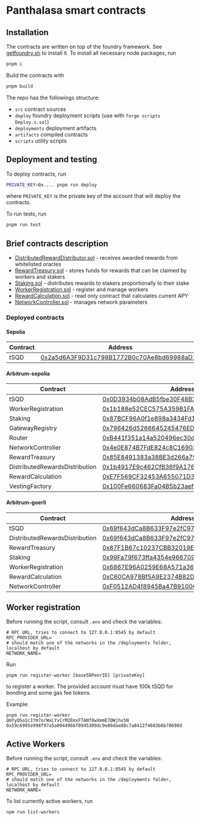 # Panthalasa smart contracts

## Installation

The contracts are written on top of the foundry framework. See [getfoundry.sh](https://getfoundry.sh/) to install it.
To install all necessary node packages, run 
```bash
pnpm i
```
Build the contracts with
```bash
pnpm build
```

The repo has the followings structure:

- `src` contract sources
- `deploy` foundry deployment scripts (use with `forge scripts Deploy.s.sol`)
- `deployments` deployment artifacts
- `artifacts` compiled contracts
- `scripts` utility scripts

## Deployment and testing
To deploy contracts, run
```bash
PRIVATE_KEY=0x.... pnpm run deploy
```
where `PRIVATE_KEY` is the private key of the account that will deploy the contracts.

To run tests, run
```bash
pnpm run test
```

## Brief contracts description

- [DistributedRewardDistributor.sol](./src/DistributedRewardDistribution.sol) - receives awarded rewards from whitelisted oracles
- [RewardTreasury.sol](./src/RewardTreasury.sol) - stores funds for rewards that can be claimed by workers and stakers
- [Staking.sol](./src/Staking.sol) - distributes rewards to stakers proportionally to their stake
- [WorkerRegistration.sol](./src/WorkerRegistration.sol) - register and manage workers
- [RewardCalculation.sol](./src/RewardCalculation.sol) - read only contract that calculates current APY
- [NetworkController.sol](./src/NetworkController.sol) - manages network parameters

### Deployed contracts

#### Sepolia

| Contract                       | Address                                                                                                                       |
|--------------------------------|-------------------------------------------------------------------------------------------------------------------------------|
| tSQD                           | [0x2a5d6A3F9D31c798B1772B0c70Ae8bd69988aD11](https://sepolia.etherscan.io/address/0x2a5d6A3F9D31c798B1772B0c70Ae8bd69988aD11) |

#### Arbitrum-sepolia

| Contract                       | Address                                                                                                                      |
|--------------------------------|------------------------------------------------------------------------------------------------------------------------------|
| tSQD                           | [0x0D3934b08AdB5fbe30F48B3A18ba636460655B7E](https://sepolia.arbiscan.io/address/0x0D3934b08AdB5fbe30F48B3A18ba636460655B7E) |
| WorkerRegistration             | [0x1b188e52CEC575A359B1FAa4649a0739BD4442a4](https://sepolia.arbiscan.io/address/0x1b188e52CEC575A359B1FAa4649a0739BD4442a4) |
| Staking                        | [0x87BCF96A0f1e898a3434Fd1C588D13e2ac27268c](https://sepolia.arbiscan.io/address/0x87BCF96A0f1e898a3434Fd1C588D13e2ac27268c) |
| GatewayRegistry                | [0x796426d5266645245476EDcEb63e751cA043304D](https://sepolia.arbiscan.io/address/0x796426d5266645245476EDcEb63e751cA043304D) |
| Router                         | [0xB441f351a14a520496ec30d91b4DC1D2E54505B5](https://sepolia.arbiscan.io/address/0xB441f351a14a520496ec30d91b4DC1D2E54505B5) |
| NetworkController              | [0x4e0E874B7FdE824c8C16903E96a1E35bD8b9ba89](https://sepolia.arbiscan.io/address/0x4e0E874B7FdE824c8C16903E96a1E35bD8b9ba89) |
| RewardTreasury                 | [0x85E8491383a38BE3d266a79F8532fa9d6f34c894](https://sepolia.arbiscan.io/address/0x85E8491383a38BE3d266a79F8532fa9d6f34c894) |
| DistributedRewardsDistribution | [0x1b4917E9c462CfB36f9A1762f6c0aCb04f5968B8](https://sepolia.arbiscan.io/address/0x1b4917E9c462CfB36f9A1762f6c0aCb04f5968B8) |
| RewardCalculation              | [0xE7F569CF32453A655071D3736Bf105d90cC4363b](https://sepolia.arbiscan.io/address/0xE7F569CF32453A655071D3736Bf105d90cC4363b) |
| VestingFactory                 | [0x100Fe660683Fa04B5b23aefe7CA71c9196d68e40](https://sepolia.arbiscan.io/address/0x100Fe660683Fa04B5b23aefe7CA71c9196d68e40) |

#### Arbitrum-goerli

| Contract                       | Address                                                                                                                     |
|--------------------------------|-----------------------------------------------------------------------------------------------------------------------------|
| tSQD                           | [0x69f643dCa8B633F97e2fC979E8eBa6cB63B242A9](https://goerli.arbiscan.io/address/0x69f643dCa8B633F97e2fC979E8eBa6cB63B242A9) |
| DistributedRewardsDistribution | [0x69f643dCa8B633F97e2fC979E8eBa6cB63B242A9](https://goerli.arbiscan.io/address/0x69f643dCa8B633F97e2fC979E8eBa6cB63B242A9) |
| RewardTreasury                 | [0x87F1B67c10237CBB32019EF33052B96940994149](https://goerli.arbiscan.io/address/0x87F1B67c10237CBB32019EF33052B96940994149) |
| Staking                        | [0x99Fa79f673ffa4354e96670999cb67A0d43de4C1](https://goerli.arbiscan.io/address/0x99Fa79f673ffa4354e96670999cb67A0d43de4C1) |
| WorkerRegistration             | [0x6867E96A0259E68A571a368C0b8d733Aa56E3915](https://goerli.arbiscan.io/address/0x6867E96A0259E68A571a368C0b8d733Aa56E3915) |
| RewardCalculation              | [0xC60CA978Bf5A9E2374B82D346d1B36Fd35D27991](https://goerli.arbiscan.io/address/0xC60CA978Bf5A9E2374B82D346d1B36Fd35D27991) |
| NetworkController              | [0xF0512AD4f8945Ba47B9100609122B4B2769cA99C](https://goerli.arbiscan.io/address/0xF0512AD4f8945Ba47B9100609122B4B2769cA99C) |

## Worker registration

Before running the script, consult `.env` and check the variables:

```
# RPC URL, tries to connect to 127.0.0.1:8545 by default
RPC_PROVIDER_URL=
# should match one of the networks in the /deployments folder, localhost by default
NETWORK_NAME=
```

Run 
```
pnpm run register-worker [base58PeerID] [privateKey]
```
to register a worker. The provided account must have 100k tSQD for bonding and some gas fee tokens.

Example:
```
pnpm run register-worker QmYyQSo1c1Ym7orWxLYvCrM2EmxFTANf8wXmmE7DWjhx5N 0x59c6995e998f97a5a0044966f0945389dc9e86dae88c7a8412f4603b6b78690d
```

## Active Workers 

Before running the script, consult `.env` and check the variables:

```
# RPC URL, tries to connect to 127.0.0.1:8545 by default
RPC_PROVIDER_URL=
# should match one of the networks in the /deployments folder, localhost by default
NETWORK_NAME=
```

To list currently active workers, run
```
npm run list-workers
```
